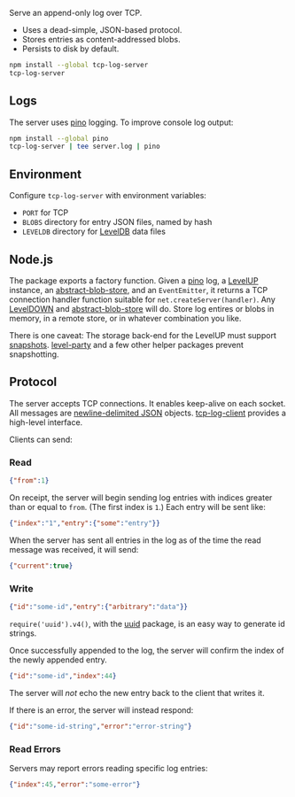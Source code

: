 Serve an append-only log over TCP.

- Uses a dead-simple, JSON-based protocol.
- Stores entries as content-addressed blobs.
- Persists to disk by default.

```bash
npm install --global tcp-log-server
tcp-log-server
```

## Logs

The server uses [pino] logging.  To improve console log output:

```bash
npm install --global pino
tcp-log-server | tee server.log | pino
```

[pino]: https://npmjs.com/packages/pino

## Environment

Configure `tcp-log-server` with environment variables:

- `PORT` for TCP
- `BLOBS` directory for entry JSON files, named by hash
- `LEVELDB` directory for [LevelDB] data files

[LevelDB]: https://npmjs.com/packages/leveldown

## Node.js

The package exports a factory function.  Given a [pino] log, a
[LevelUP] instance, an [abstract-blob-store], and an `EventEmitter`,
it returns a TCP connection handler function suitable for
`net.createServer(handler)`.  Any [LevelDOWN] and [abstract-blob-store]
will do.  Store log entires or blobs in memory, in a remote store,
or in whatever combination you like.

[LevelUP]: https://npmjs.com/packages/levelup

[abstract-blob-store]: https://npmjs.com/packages/abstract-blob-store

[LevelDOWN]: https://www.npmjs.com/package/abstract-leveldown

There is one caveat: The storage back-end for the LevelUP must support
[snapshots].  [level-party] and a few other helper packages prevent
snapshotting.

[snapshots]: https://github.com/level/leveldown#snapshots

[level-party]: https://www.npmjs.com/package/level-party

## Protocol

The server accepts TCP connections.  It enables keep-alive on each
socket.  All messages are [newline-delimited JSON][ndjson] objects.
[tcp-log-client] provides a high-level interface.

[tcp-log-client]: https://npmjs.com/packages/tcp-log-client

[ndjson]: https://npmjs.com/packages/ndjson

Clients can send:

### Read

```json
{"from":1}
```

On receipt, the server will begin sending log entries with indices
greater than or equal to `from`.  (The first index is `1`.)  Each entry
will be sent like:

```json
{"index":"1","entry":{"some":"entry"}}
```

When the server has sent all entries in the log as of the time the
read message was received, it will send:

```json
{"current":true}
```

### Write

```json
{"id":"some-id","entry":{"arbitrary":"data"}}
```

`require('uuid').v4()`, with the [uuid] package, is an easy way to
generate id strings.

[uuid]: https://npmjs.com/packages/uuid

Once successfully appended to the log, the server will confirm the
index of the newly appended entry.

```json
{"id":"some-id","index":44}
```

The server will _not_ echo the new entry back to the client that
writes it.

If there is an error, the server will instead respond:

```json
{"id":"some-id-string","error":"error-string"}
```

### Read Errors

Servers may report errors reading specific log entries:

```json
{"index":45,"error":"some-error"}
```
